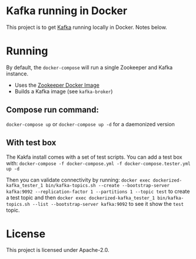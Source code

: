 # Kafka running in Docker
This project is to get [Kafka](https://kafka.apache.org/intro) running locally in Docker.  Notes below.

# Running
By default, the `docker-compose` will run a single Zookeeper and Kafka instance.
- Uses the [Zookeeper Docker Image](https://hub.docker.com/_/zookeeper)
- Builds a Kafka image (see `kafka-broker`)

## Compose run command:
`docker-compose up` or `docker-compose up -d` for a daemonized version

## With test box
The Kakfa install comes with a set of test scripts.  You can add a test box with:
`docker-compose -f docker-compose.yml -f docker-compose.tester.yml up -d`

Then you can validate connectivity by running:
`docker exec dockerized-kafka_tester_1 bin/kafka-topics.sh --create --bootstrap-server kafka:9092 --replication-factor 1 --partitions 1 --topic test`
to create a test topic and then
`docker exec dockerized-kafka_tester_1 bin/kafka-topics.sh --list --bootstrap-server kafka:9092`
to see it show the `test` topic.

# License
This project is licensed under Apache-2.0.
